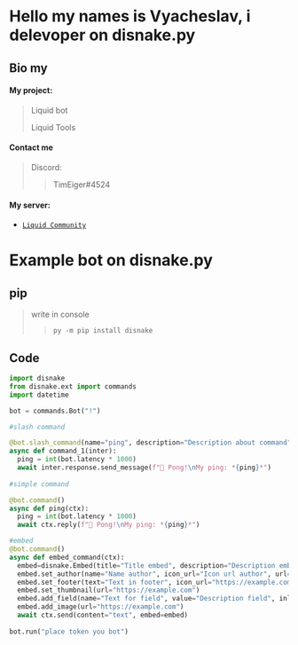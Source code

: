 # Hello my names is Vyacheslav, i delevoper on disnake.py
## Bio my
#### My project:
> Liquid bot
> 
> Liquid Tools

#### Contact me
>
>   Discord:  
>>    TimEiger#4524
>>    


#### My server:

  - [`Liquid Community`](https://discord.gg/Tk9R9CH8Z3)

# Example bot on disnake.py
## pip

> write in console
>> `py -m pip install disnake`
>

## Code
```py
import disnake
from disnake.ext import commands
import datetime

bot = commands.Bot("!")

#slash command

@bot.slash_command(name="ping", description="Description about command")
async def command_1(inter):
  ping = int(bot.latency * 1000)
  await inter.response.send_message(f"🏓 Pong!\nMy ping: *{ping}*")
  
#simple command

@bot.command()
async def ping(ctx):
  ping = int(bot.latency * 1000)
  await ctx.reply(f"🏓 Pong!\nMy ping: *{ping}*")

#embed
@bot.command()
async def embed_command(ctx):
  embed=disnake.Embed(title="Title embed", description="Description embed", color=0xff0000, timestamp=datetime.datetime.now())
  embed.set_author(name="Name author", icon_url="Icon url author", url="https//example.com")
  embed.set_footer(text="Text in footer", icon_url="https://example.com")
  embed.set_thumbnail(url="https://example.com")
  embed.add_field(name="Text for field", value="Description field", inline=True)
  embed.add_image(url="https://example.com")
  await ctx.send(content="text", embed=embed)
  
bot.run("place token you bot")
```





